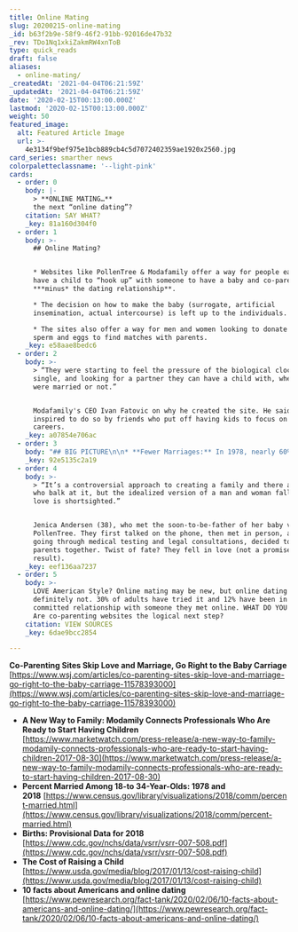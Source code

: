 ```yaml
---
title: Online Mating
slug: 20200215-online-mating
_id: b63f2b9e-58f9-46f2-91bb-92016de47b32
_rev: TDo1Nq1xkiZakmRW4xnToB
type: quick_reads
draft: false
aliases:
  - online-mating/
_createdAt: '2021-04-04T06:21:59Z'
_updatedAt: '2021-04-04T06:21:59Z'
date: '2020-02-15T00:13:00.000Z'
lastmod: '2020-02-15T00:13:00.000Z'
weight: 50
featured_image:
  alt: Featured Article Image
  url: >-
    4e3134f9bef975e1bcb889cb4c5d7072402359ae1920x2560.jpg
card_series: smarther news
colorpaletteclassname: '--light-pink'
cards:
  - order: 0
    body: |-
      > **ONLINE MATING…**  
      the next “online dating”?
    citation: SAY WHAT?
    _key: 81a160d304f0
  - order: 1
    body: >-
      ## Online Mating?


      * Websites like PollenTree & Modafamily offer a way for people eager to
      have a child to “hook up” with someone to have a baby and co-parent with
      ***minus* the dating relationship**.

      * The decision on how to make the baby (surrogate, artificial
      insemination, actual intercourse) is left up to the individuals.

      * The sites also offer a way for men and women looking to donate their
      sperm and eggs to find matches with parents.
    _key: e58aae8bedc6
  - order: 2
    body: >-
      > “They were starting to feel the pressure of the biological clock, still
      single, and looking for a partner they can have a child with, whether they
      were married or not.”


      Modafamily's CEO Ivan Fatovic on why he created the site. He said he was
      inspired to do so by friends who put off having kids to focus on their
      careers.
    _key: a07854e706ac
  - order: 3
    body: "## BIG PICTURE\n\n* **Fewer Marriages:** In 1978, nearly 60% of 18-to-34-year-olds were married. In 2018, just about 30% were married.\n* **Fewer Babies:** In 2018, the U.S. birthrate fell to a 32-year low, ***BUT*** birth rates rose for women in late 30s / early 40s.\n* **$$$:** According to latest gov’t data, it costs approx. $234,000 to raise a child.\n* **FYI:** America\_is the only developed country without a mandated paid leave policy for new moms."
    _key: 92e5135c2a19
  - order: 4
    body: >-
      > “It’s a controversial approach to creating a family and there are people
      who balk at it, but the idealized version of a man and woman falling in
      love is shortsighted.”


      Jenica Andersen (38), who met the soon-to-be-father of her baby via
      PollenTree. They first talked on the phone, then met in person, and after
      going through medical testing and legal consultations, decided to become
      parents together. Twist of fate? They fell in love (not a promised
      result).
    _key: eef136aa7237
  - order: 5
    body: >-
      LOVE American Style? Online mating may be new, but online dating is
      definitely not. 30% of adults have tried it and 12% have been in a
      committed relationship with someone they met online. WHAT DO YOU THINK?
      Are co-parenting websites the logical next step?
    citation: VIEW SOURCES
    _key: 6dae9bcc2854

---
```

**Co-Parenting Sites Skip Love and Marriage, Go Right to the Baby Carriage**  
[https://www.wsj.com/articles/co-parenting-sites-skip-love-and-marriage-go-right-to-the-baby-carriage-11578393000](https://www.wsj.com/articles/co-parenting-sites-skip-love-and-marriage-go-right-to-the-baby-carriage-11578393000)

* ****A New Way to Family: Modamily Connects Professionals Who Are Ready to Start Having Children****  
[https://www.marketwatch.com/press-release/a-new-way-to-family-modamily-connects-professionals-who-are-ready-to-start-having-children-2017-08-30](https://www.marketwatch.com/press-release/a-new-way-to-family-modamily-connects-professionals-who-are-ready-to-start-having-children-2017-08-30)
* **Percent Married Among 18-to 34-Year-Olds: 1978 and 2018** [https://www.census.gov/library/visualizations/2018/comm/percent-married.html](https://www.census.gov/library/visualizations/2018/comm/percent-married.html)
* **Births: Provisional Data for 2018**  
[https://www.cdc.gov/nchs/data/vsrr/vsrr-007-508.pdf](https://www.cdc.gov/nchs/data/vsrr/vsrr-007-508.pdf)
* **The Cost of Raising a Child**  
[https://www.usda.gov/media/blog/2017/01/13/cost-raising-child](https://www.usda.gov/media/blog/2017/01/13/cost-raising-child)
* **10 facts about Americans and online dating**  
[https://www.pewresearch.org/fact-tank/2020/02/06/10-facts-about-americans-and-online-dating/](https://www.pewresearch.org/fact-tank/2020/02/06/10-facts-about-americans-and-online-dating/)